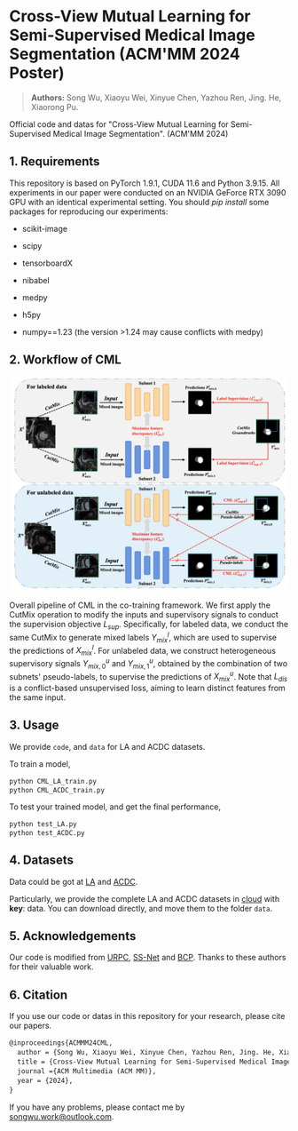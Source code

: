 # Cross-View Mutual Learning for Semi-Supervised Medical Image Segmentation (ACM'MM 2024 Poster)
> **Authors:**
Song Wu, Xiaoyu Wei, Xinyue Chen, Yazhou Ren, Jing. He, Xiaorong Pu.

Official code and datas for "Cross-View Mutual Learning for Semi-Supervised Medical Image Segmentation". (ACM'MM 2024)

## 1. Requirements
This repository is based on PyTorch 1.9.1, CUDA 11.6 and Python 3.9.15. All experiments in our paper were conducted on an NVIDIA GeForce RTX 3090 GPU with an identical experimental setting. You should *pip install* some packages for reproducing our experiments:

- scikit-image

- scipy

- tensorboardX

- nibabel

- medpy 

- h5py

- numpy==1.23 (the version >1.24 may cause conflicts with medpy)

## 2. Workflow of CML

<img src="https://github.com/SongwuJob/CML/blob/main/figure/workflow.png"  width="900" />

Overall pipeline of CML in the co-training framework. We first apply the CutMix operation to modify the inputs and supervisory signals to conduct the supervision objective $L_{sup}$. Specifically, for labeled data, we conduct the same CutMix to generate mixed labels $Y^l_{mix}$, which are used to supervise the predictions of $X^l_{mix}$. For unlabeled data, we construct heterogeneous supervisory signals $Y^u_{mix,0}$ and $Y^u_{mix,1}$, obtained by the combination of two subnets' pseudo-labels, to supervise the predictions of $X^u_{mix}$. Note that $L_{dis}$ is a conflict-based unsupervised loss, aiming to learn distinct features from the same input.

## 3. Usage
We provide `code`, and `data` for LA and ACDC datasets.

To train a model,
``` 
python CML_LA_train.py
python CML_ACDC_train.py
``` 

To test your trained model, and get the final performance,
``` 
python test_LA.py
python test_ACDC.py
```

## 4. Datasets

Data could be got at [LA](https://github.com/yulequan/UA-MT/tree/master/data) and [ACDC](https://github.com/HiLab-git/SSL4MIS/tree/master/data/ACDC).

Particularly, we provide the complete LA and ACDC datasets in [cloud](https://pan.baidu.com/s/1r_0Oh3go_sArFvLxt3QiZg) with **key**: data. You can download directly, and move them to the folder `data`.

## 5. Acknowledgements

Our code is modified from [URPC](https://github.com/HiLab-git/SSL4MIS), [SS-Net](https://github.com/ycwu1997/SS-Net) and [BCP](https://github.com/DeepMed-Lab-ECNU/BCP). Thanks to these authors for their valuable work.

## 6. Citation
If you use our code or datas in this repository for your research, please cite our papers.
```latex
@inproceedings{ACMMM24CML,
  author = {Song Wu, Xiaoyu Wei, Xinyue Chen, Yazhou Ren, Jing. He, Xiaorong Pu},
  title = {Cross-View Mutual Learning for Semi-Supervised Medical Image Segmentation},
  journal ={ACM Multimedia (ACM MM)},
  year = {2024},
}
```

If you have any problems, please contact me by songwu.work@outlook.com.
